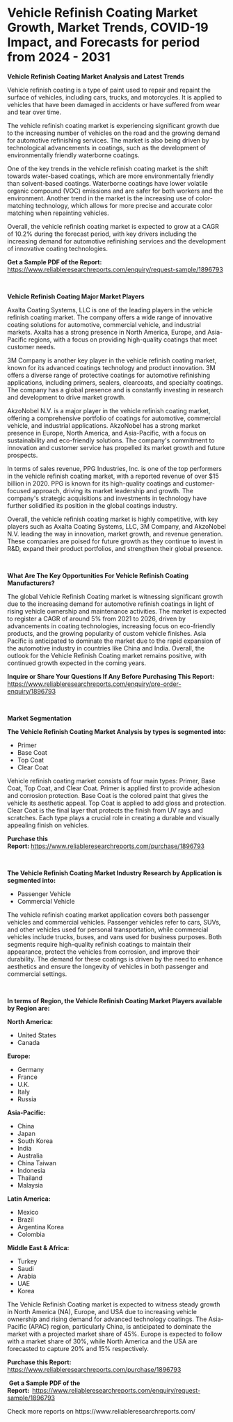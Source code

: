 <p><h1>Vehicle Refinish Coating Market Growth, Market Trends, COVID-19 Impact, and Forecasts for period from 2024 - 2031</h1></p><p><strong>Vehicle Refinish Coating Market Analysis and Latest Trends</strong></p>
<p><p>Vehicle refinish coating is a type of paint used to repair and repaint the surface of vehicles, including cars, trucks, and motorcycles. It is applied to vehicles that have been damaged in accidents or have suffered from wear and tear over time.</p><p>The vehicle refinish coating market is experiencing significant growth due to the increasing number of vehicles on the road and the growing demand for automotive refinishing services. The market is also being driven by technological advancements in coatings, such as the development of environmentally friendly waterborne coatings.</p><p>One of the key trends in the vehicle refinish coating market is the shift towards water-based coatings, which are more environmentally friendly than solvent-based coatings. Waterborne coatings have lower volatile organic compound (VOC) emissions and are safer for both workers and the environment. Another trend in the market is the increasing use of color-matching technology, which allows for more precise and accurate color matching when repainting vehicles.</p><p>Overall, the vehicle refinish coating market is expected to grow at a CAGR of 10.2% during the forecast period, with key drivers including the increasing demand for automotive refinishing services and the development of innovative coating technologies.</p></p>
<p><strong>Get a Sample PDF of the Report:&nbsp;</strong> <a href="https://www.reliableresearchreports.com/enquiry/request-sample/1896793">https://www.reliableresearchreports.com/enquiry/request-sample/1896793</a></p>
<p>&nbsp;</p>
<p><strong>Vehicle Refinish Coating Major Market Players</strong></p>
<p><p>Axalta Coating Systems, LLC is one of the leading players in the vehicle refinish coating market. The company offers a wide range of innovative coating solutions for automotive, commercial vehicle, and industrial markets. Axalta has a strong presence in North America, Europe, and Asia-Pacific regions, with a focus on providing high-quality coatings that meet customer needs.</p><p>3M Company is another key player in the vehicle refinish coating market, known for its advanced coatings technology and product innovation. 3M offers a diverse range of protective coatings for automotive refinishing applications, including primers, sealers, clearcoats, and specialty coatings. The company has a global presence and is constantly investing in research and development to drive market growth.</p><p>AkzoNobel N.V. is a major player in the vehicle refinish coating market, offering a comprehensive portfolio of coatings for automotive, commercial vehicle, and industrial applications. AkzoNobel has a strong market presence in Europe, North America, and Asia-Pacific, with a focus on sustainability and eco-friendly solutions. The company's commitment to innovation and customer service has propelled its market growth and future prospects.</p><p>In terms of sales revenue, PPG Industries, Inc. is one of the top performers in the vehicle refinish coating market, with a reported revenue of over $15 billion in 2020. PPG is known for its high-quality coatings and customer-focused approach, driving its market leadership and growth. The company's strategic acquisitions and investments in technology have further solidified its position in the global coatings industry.</p><p>Overall, the vehicle refinish coating market is highly competitive, with key players such as Axalta Coating Systems, LLC, 3M Company, and AkzoNobel N.V. leading the way in innovation, market growth, and revenue generation. These companies are poised for future growth as they continue to invest in R&D, expand their product portfolios, and strengthen their global presence.</p></p>
<p>&nbsp;</p>
<p><strong>What Are The Key Opportunities For Vehicle Refinish Coating Manufacturers?</strong></p>
<p><p>The global Vehicle Refinish Coating market is witnessing significant growth due to the increasing demand for automotive refinish coatings in light of rising vehicle ownership and maintenance activities. The market is expected to register a CAGR of around 5% from 2021 to 2026, driven by advancements in coating technologies, increasing focus on eco-friendly products, and the growing popularity of custom vehicle finishes. Asia Pacific is anticipated to dominate the market due to the rapid expansion of the automotive industry in countries like China and India. Overall, the outlook for the Vehicle Refinish Coating market remains positive, with continued growth expected in the coming years.</p></p>
<p><strong>Inquire or Share Your Questions If Any Before Purchasing This Report:</strong> <a href="https://www.reliableresearchreports.com/enquiry/pre-order-enquiry/1896793">https://www.reliableresearchreports.com/enquiry/pre-order-enquiry/1896793</a></p>
<p>&nbsp;</p>
<p><strong>Market Segmentation</strong></p>
<p><strong>The Vehicle Refinish Coating Market Analysis by types is segmented into:</strong></p>
<p><ul><li>Primer</li><li>Base Coat</li><li>Top Coat</li><li>Clear Coat</li></ul></p>
<p><p>Vehicle refinish coating market consists of four main types: Primer, Base Coat, Top Coat, and Clear Coat. Primer is applied first to provide adhesion and corrosion protection. Base Coat is the colored paint that gives the vehicle its aesthetic appeal. Top Coat is applied to add gloss and protection. Clear Coat is the final layer that protects the finish from UV rays and scratches. Each type plays a crucial role in creating a durable and visually appealing finish on vehicles.</p></p>
<p><strong>Purchase this Report:&nbsp;</strong><a href="https://www.reliableresearchreports.com/purchase/1896793">https://www.reliableresearchreports.com/purchase/1896793</a></p>
<p>&nbsp;</p>
<p><strong>The Vehicle Refinish Coating Market Industry Research by Application is segmented into:</strong></p>
<p><ul><li>Passenger Vehicle</li><li>Commercial Vehicle</li></ul></p>
<p><p>The vehicle refinish coating market application covers both passenger vehicles and commercial vehicles. Passenger vehicles refer to cars, SUVs, and other vehicles used for personal transportation, while commercial vehicles include trucks, buses, and vans used for business purposes. Both segments require high-quality refinish coatings to maintain their appearance, protect the vehicles from corrosion, and improve their durability. The demand for these coatings is driven by the need to enhance aesthetics and ensure the longevity of vehicles in both passenger and commercial settings.</p></p>
<p>&nbsp;</p>
<p><strong>In terms of Region, the Vehicle Refinish Coating Market Players available by Region are:</strong></p>
<p>
    <p> <strong> North America: </strong>
        <ul>
            <li>United States</li>
            <li>Canada</li>
        </ul>
        </p> 
    <p> <strong> Europe: </strong>
        <ul>
            <li>Germany</li>
            <li>France</li>
            <li>U.K.</li>
            <li>Italy</li>
            <li>Russia</li>
        </ul>
        </p> 
    <p> <strong> Asia-Pacific: </strong>
        <ul>
            <li>China</li>
            <li>Japan</li>
            <li>South Korea</li>
            <li>India</li>
            <li>Australia</li>
            <li>China Taiwan</li>
            <li>Indonesia</li>
            <li>Thailand</li>
            <li>Malaysia</li>
        </ul>
        </p> 
    <p> <strong> Latin America: </strong>
        <ul>
            <li>Mexico</li>
            <li>Brazil</li>
            <li>Argentina Korea</li>
            <li>Colombia</li>
        </ul>
        </p> 
    <p> <strong> Middle East & Africa: </strong>
        <ul>
            <li>Turkey</li>
            <li>Saudi</li>
            <li>Arabia</li>
            <li>UAE</li>
            <li>Korea</li>
        </ul>
    </p>
    </p>
<p><p>The Vehicle Refinish Coating market is expected to witness steady growth in North America (NA), Europe, and USA due to increasing vehicle ownership and rising demand for advanced technology coatings. The Asia-Pacific (APAC) region, particularly China, is anticipated to dominate the market with a projected market share of 45%. Europe is expected to follow with a market share of 30%, while North America and the USA are forecasted to capture 20% and 15% respectively.</p></p>
<p><strong>Purchase this Report: </strong><a href="https://www.reliableresearchreports.com/purchase/1896793">https://www.reliableresearchreports.com/purchase/1896793</a></p>
<p>&nbsp;<strong>Get a Sample PDF of the Report:&nbsp;&nbsp;</strong><a href="https://www.reliableresearchreports.com/enquiry/request-sample/1896793">https://www.reliableresearchreports.com/enquiry/request-sample/1896793</a></p>
<p><strong></strong></p>
<p>Check more reports on https://www.reliableresearchreports.com/</p>